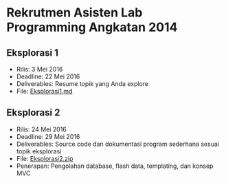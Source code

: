 # Rekrutmen Asisten Lab Programming Angkatan 2014

## Eksplorasi 1
* Rilis: 3 Mei 2016
* Deadline: 22 Mei 2016
* Deliverables: Resume topik yang Anda explore
* File: [Eksplorasi1.md](https://github.com/mickyyu96/rekrutmen-labpro/blob/master/Eksplorasi1.md)

## Eksplorasi 2
* Rilis: 24 Mei 2016
* Deadline: 29 Mei 2016
* Deliverables: Source code dan dokumentasi program sederhana sesuai topik eksplorasi
* File: [Eksplorasi2.zip](https://github.com/mickyyu96/rekrutmen-labpro/raw/master/Eksplorasi2.zip)
* Penerapan: Pengolahan database, flash data, templating, dan konsep MVC
